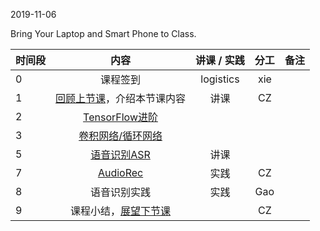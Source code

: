 2019-11-06

Bring Your Laptop  and Smart Phone to Class. 

|时间段     |  内容    | 讲课 / 实践     |  分工  |  备注       |
| :---      |   :----:    |   :----:    |    :----:    | ---: |
|   0       |  课程签到     |  logistics   |     xie     |        |
|   1       |  [回顾上节课](../WW8/WW8-Plan.md)，介绍本节课内容     |  讲课    |     CZ     |      |
|   2       |  [TensorFlow进阶](TensorFlow-more.pdf)                    |               |           |         |
|   3       |  [卷积网络/循环网络](1CNN_RNN.pdf)  |               |           |         |
|   5       | [语音识别ASR](3ASR.pdf) |   讲课     |        |           |
|   7       |  [AudioRec](../../Course-Projects/speech-recog)    |   实践    |    CZ    |         |
|   8       |  语音识别实践    |  实践     |   Gao    |         |
|   9       |  课程小结，[展望下节课](../WW10/WW10-Plan.md)       |     |  CZ |   |
